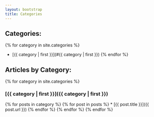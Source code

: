 ```yaml
---
layout: bootstrap
title: Categories
---
```

## Categories:
{% for category in site.categories %}
  * [{{ category | first }}](#{{ category | first }})
{% endfor %}

## Articles by Category:
{% for category in site.categories %}
### [{{ category | first }}]({{ category | first }})
  {% for posts in category %}
    {% for post in posts %}
	* [{{ post.title }}]({{ post.url }})
    {% endfor %}
  {% endfor %}
{% endfor %}

